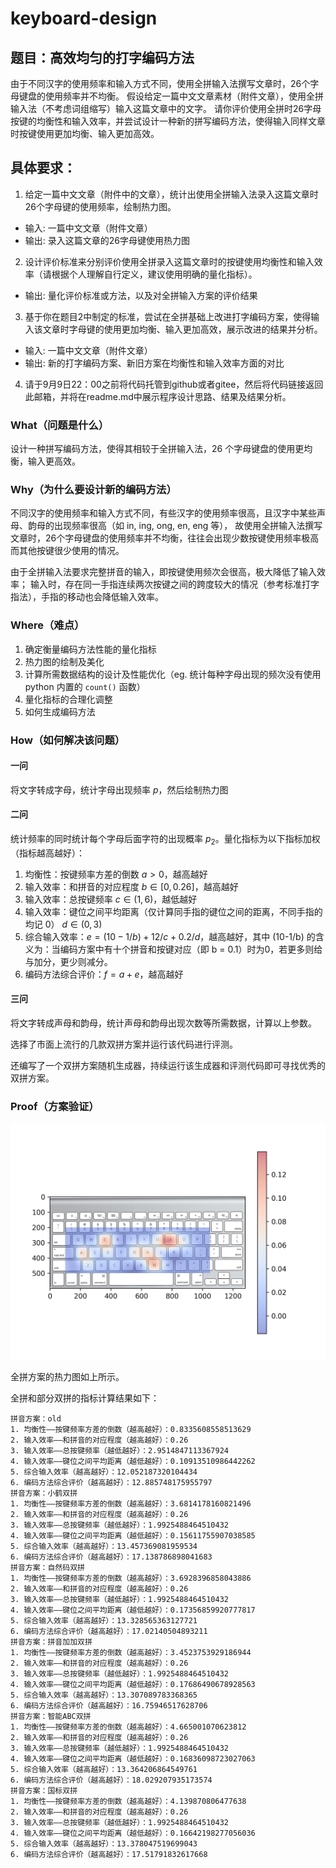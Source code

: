 # keyboard-design

## 题目：高效均匀的打字编码方法

由于不同汉字的使用频率和输入方式不同，使用全拼输入法撰写文章时，26个字母键盘的使用频率并不均衡。
假设给定一篇中文文章素材（附件文章），使用全拼输入法（不考虑词组缩写）输入这篇文章中的文字。
请你评价使用全拼时26字母按键的均衡性和输入效率，并尝试设计一种新的拼写编码方法，使得输入同样文章时按键使用更加均衡、输入更加高效。

## 具体要求： 

1. 给定一篇中文文章（附件中的文章），统计出使用全拼输入法录入这篇文章时26个字母键的使用频率，绘制热力图。
- 输入: 一篇中文文章（附件文章）
- 输出: 录入这篇文章的26字母键使用热力图

2. 设计评价标准来分别评价使用全拼录入这篇文章时的按键使用均衡性和输入效率（请根据个人理解自行定义，建议使用明确的量化指标）。  
- 输出: 量化评价标准或方法，以及对全拼输入方案的评价结果

3. 基于你在题目2中制定的标准，尝试在全拼基础上改进打字编码方案，使得输入该文章时字母键的使用更加均衡、输入更加高效，展示改进的结果并分析。
- 输入: 一篇中文文章（附件文章）
- 输出: 新的打字编码方案、新旧方案在均衡性和输入效率方面的对比

4. 请于9月9日22：00之前将代码托管到github或者gitee，然后将代码链接返回此邮箱，并将在readme.md中展示程序设计思路、结果及结果分析。

### What（问题是什么）

设计一种拼写编码方法，使得其相较于全拼输入法，26 个字母键盘的使用更均衡，输入更高效。

### Why（为什么要设计新的编码方法）

不同汉字的使用频率和输入方式不同，有些汉字的使用频率很高，且汉字中某些声母、韵母的出现频率很高（如 in, ing, ong, en, eng 等），
故使用全拼输入法撰写文章时，26个字母键盘的使用频率并不均衡，往往会出现少数按键使用频率极高而其他按键很少使用的情况。

由于全拼输入法要求完整拼音的输入，即按键使用频次会很高，极大降低了输入效率；
输入时，存在同一手指连续两次按键之间的跨度较大的情况（参考标准打字指法），手指的移动也会降低输入效率。

### Where（难点）

1. 确定衡量编码方法性能的量化指标
2. 热力图的绘制及美化
3. 计算所需数据结构的设计及性能优化（eg. 统计每种字母出现的频次没有使用 python 内置的 `count()` 函数）
4. 量化指标的合理化调整
5. 如何生成编码方法

### How（如何解决该问题）

#### 一问

将文字转成字母，统计字母出现频率 $p$，然后绘制热力图

#### 二问

统计频率的同时统计每个字母后面字符的出现概率 $p_2$。量化指标为以下指标加权（指标越高越好）：

1. 均衡性：按键频率方差的倒数 $a > 0$，越高越好
2. 输入效率：和拼音的对应程度 $b \in [0,0.26]$，越高越好
3. 输入效率：总按键频率 $c \in (1, 6)$，越低越好
4. 输入效率：键位之间平均距离（仅计算同手指的键位之间的距离，不同手指的均记 0） $d\in(0, 3)$
5. 综合输入效率：$e = (10-1/b) + 12/c + 0.2/d$，越高越好，其中 (10-1/b) 的含义为：当编码方案中有十个拼音和按键对应（即 b = 0.1）时为0，若更多则给与加分，更少则减分。
6. 编码方法综合评价：$f = a + e$，越高越好

#### 三问

将文字转成声母和韵母，统计声母和韵母出现次数等所需数据，计算以上参数。

选择了市面上流行的几款双拼方案并运行该代码进行评测。

还编写了一个双拼方案随机生成器，持续运行该生成器和评测代码即可寻找优秀的双拼方案。

### Proof（方案验证）

![](https://github.com/Anne-kj/keyboard-design/raw/master/img/old.png)

全拼方案的热力图如上所示。

全拼和部分双拼的指标计算结果如下：

```
拼音方案：old
1. 均衡性——按键频率方差的倒数（越高越好）：0.8335608558513629
2. 输入效率——和拼音的对应程度（越高越好）：0.26
3. 输入效率——总按键频率（越低越好）：2.9514847113367924
4. 输入效率——键位之间平均距离（越低越好）：0.10913510986442262
5. 综合输入效率（越高越好）：12.052187320104434
6. 编码方法综合评价（越高越好）：12.885748175955797
拼音方案：小鹤双拼
1. 均衡性——按键频率方差的倒数（越高越好）：3.6814178160821496
2. 输入效率——和拼音的对应程度（越高越好）：0.26
3. 输入效率——总按键频率（越低越好）：1.9925488464510432
4. 输入效率——键位之间平均距离（越低越好）：0.15611755907038585
5. 综合输入效率（越高越好）：13.457369081959534
6. 编码方法综合评价（越高越好）：17.138786898041683
拼音方案：自然码双拼
1. 均衡性——按键频率方差的倒数（越高越好）：3.6928396858043886
2. 输入效率——和拼音的对应程度（越高越好）：0.26
3. 输入效率——总按键频率（越低越好）：1.9925488464510432
4. 输入效率——键位之间平均距离（越低越好）：0.17356859920777817
5. 综合输入效率（越高越好）：13.328565363127721
6. 编码方法综合评价（越高越好）：17.02140504893211
拼音方案：拼音加加双拼
1. 均衡性——按键频率方差的倒数（越高越好）：3.4523753929186944
2. 输入效率——和拼音的对应程度（越高越好）：0.26
3. 输入效率——总按键频率（越低越好）：1.9925488464510432
4. 输入效率——键位之间平均距离（越低越好）：0.17686490678928563
5. 综合输入效率（越高越好）：13.307089783368365
6. 编码方法综合评价（越高越好）：16.75946517628706
拼音方案：智能ABC双拼
1. 均衡性——按键频率方差的倒数（越高越好）：4.665001070623812
2. 输入效率——和拼音的对应程度（越高越好）：0.26
3. 输入效率——总按键频率（越低越好）：1.9925488464510432
4. 输入效率——键位之间平均距离（越低越好）：0.16836098723027063
5. 综合输入效率（越高越好）：13.364206864549761
6. 编码方法综合评价（越高越好）：18.029207935173574
拼音方案：国标双拼
1. 均衡性——按键频率方差的倒数（越高越好）：4.139870806477638
2. 输入效率——和拼音的对应程度（越高越好）：0.26
3. 输入效率——总按键频率（越低越好）：1.9925488464510432
4. 输入效率——键位之间平均距离（越低越好）：0.16642198277056036
5. 综合输入效率（越高越好）：13.378047519699043
6. 编码方法综合评价（越高越好）：17.51791832617668
```
